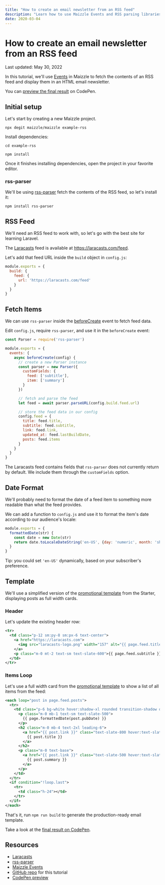 ```yaml
---
title: "How to create an email newsletter from an RSS feed"
description: "Learn how to use Maizzle Events and RSS parsing libraries to create an email newsletter from an (atom) RSS feed."
date: 2020-03-04
---
```


# How to create an email newsletter from an RSS feed

<p class="text-sm">Last updated: May 30, 2022</p>

In this tutorial, we'll use [Events](/docs/events) in Maizzle to fetch the contents of an RSS feed and display them in an HTML email newsletter.

You can [preview the final result](https://codepen.io/maizzle/pen/ExjvmdP?editors=1000) on CodePen.

## Initial setup

Let's start by creating a new Maizzle project.

<terminal show-copy>

  ```
  npx degit maizzle/maizzle example-rss
  ```

</terminal>

Install dependencies:

<terminal show-copy>

  ```
  cd example-rss

  npm install
  ```

</terminal>

Once it finishes installing dependencies, open the project in your favorite editor.

### rss-parser

We'll be using [rss-parser](https://www.npmjs.com/package/rss-parser) fetch the contents of the RSS feed, so let's install it:

<terminal show-copy>

  ```
  npm install rss-parser
  ```

</terminal>

## RSS Feed

We'll need an RSS feed to work with, so let's go with the best site for learning Laravel.

The [Laracasts](https://laracasts.com) feed is available at https://laracasts.com/feed.

Let's add that feed URL inside the `build` object in `config.js`:

<code-sample title="config.js">

  ```js
  module.exports = {
    build: {
      feed: {
        url: 'https://laracasts.com/feed'
      }
    }
  }
  ```

</code-sample>

## Fetch Items

We can use `rss-parser` inside the [beforeCreate](/docs/events#beforecreate) event to fetch feed data.

Edit `config.js`, require `rss-parser`, and use it in the `beforeCreate` event:

<code-sample title="config.js">

  ```js
  const Parser = require('rss-parser')

  module.exports = {
    events: {
      async beforeCreate(config) {
        // create a new Parser instance
        const parser = new Parser({
          customFields: {
            feed: ['subtitle'],
            item: ['summary']
          }
        })

        // fetch and parse the feed
        let feed = await parser.parseURL(config.build.feed.url)

        // store the feed data in our config
        config.feed = {
          title: feed.title,
          subtitle: feed.subtitle,
          link: feed.link,
          updated_at: feed.lastBuildDate,
          posts: feed.items
        }
      }
    }
  }
  ```

</code-sample>

<alert>The Laracasts feed contains fields that `rss-parser` does not currently return by default. We include them through the `customFields` option.</alert>

## Date Format

We'll probably need to format the date of a feed item to something more readable than what the feed provides.

We can add a function to `config.js` and use it to format the item's date according to our audience's locale:

<code-sample title="config.js">

  ```js
  module.exports = {
    formattedDate(str) {
      const date = new Date(str)
      return date.toLocaleDateString('en-US', {day: 'numeric', month: 'short', year: 'numeric'})
    }
  }
  ```

</code-sample>

<alert>Tip: you could set `'en-US'` dynamically, based on your subscriber's preference.</alert>

## Template

We'll use a simplified version of the [promotional template](https://github.com/maizzle/maizzle/blob/master/src/templates/promotional.html) from the Starter, displaying posts as full width cards.

### Header

Let's update the existing header row:

<code-sample title="src/templates/promotional.html">

  ```xml
  <tr>
    <td class="p-12 sm:py-8 sm:px-6 text-center">
      <a href="https://laracasts.com">
        <img src="laracasts-logo.png" width="157" alt="{{ page.feed.title }}">
      </a>
      <p class="m-0 mt-2 text-sm text-slate-600">{{ page.feed.subtitle }}</p>
    </td>
  </tr>
  ```

</code-sample>

### Items Loop

Let's use a full width card from the [promotional template](https://github.com/maizzle/maizzle/blob/master/src/templates/promotional.html) to show a list of all items from the feed:

<code-sample title="src/templates/promotional.html">

  ```xml
  <each loop="post in page.feed.posts">
    <tr>
      <td class="p-6 bg-white hover:shadow-xl rounded transition-shadow duration-300">
        <p class="m-0 mb-1 text-sm text-slate-500">
          {{ page.formattedDate(post.pubDate) }}
        </p>
        <h2 class="m-0 mb-4 text-2xl leading-6">
          <a href="{{ post.link }}" class="text-slate-800 hover:text-slate-700 [text-decoration:none]">
            {{ post.title }}
          </a>
        </h2>
        <p class="m-0 text-base">
          <a href="{{ post.link }}" class="text-slate-500 hover:text-slate-700 [text-decoration:none]">
            {{ post.summary }}
          </a>
        </p>
      </td>
    </tr>
    <if condition="!loop.last">
      <tr>
        <td class="h-24"></td>
      </tr>
    </if>
  </each>
  ```

</code-sample>

That's it, run `npm run build` to generate the production-ready email template.

Take a look at the [final result on CodePen](https://codepen.io/maizzle/pen/ExjvmdP).

## Resources

- [Laracasts](https://laracasts.com/)
- [rss-parser](https://www.npmjs.com/package/rss-parser)
- [Maizzle Events](/docs/events/)
- [GitHub repo](https://github.com/maizzle/starter-rss) for this tutorial
- [CodePen preview](https://codepen.io/maizzle/pen/ExjvmdP)
